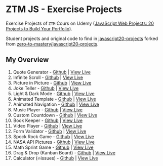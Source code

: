 # ZTM JS - Exercise Projects

Exercise Projects of `ZTM` Cours on Udemy ([JavaScript Web Projects: 20 Projects to Build Your Portfolio](https://www.udemy.com/course/javascript-web-projects-to-build-your-portfolio-resume)). 

Student projects and original code to find in [javascript20-projects](https://github.com/buzzcosm/javascript20-projects) forked from [zero-to-mastery/javascript20-projects](https://github.com/zero-to-mastery/javascript20-projects).

## My Overview

1. Quote Generator - [Github](https://github.com/buzzcosm/quote-generator-vanilla-js-app) | [View Live](https://buzzcosm.github.io/quote-generator-vanilla-js-app/)
2. Infinite Scroll - [Github](https://github.com/buzzcosm/infinite-scroll-vanilla-js-app) | [View Live](https://buzzcosm.github.io/infinite-scroll-vanilla-js-app/)
3. Picture in Picture - [Github](https://github.com/buzzcosm/picture-in-picture-vanilla-js-app) | [View Live](https://buzzcosm.github.io/picture-in-picture-vanilla-js-app/)
4. Joke Teller - [Github](https://github.com/buzzcosm/joke-teller-vanilla-js-app) | [View Live](https://buzzcosm.github.io/joke-teller-vanilla-js-app/)
5. Light & Dark Mode - [Github](https://github.com/buzzcosm/light-dark-mode-vanilla-js-app) | [View Live](https://buzzcosm.github.io/light-dark-mode-vanilla-js-app/)
6. Animated Template - [Github](https://github.com/buzzcosm/animated-template) | [View Live](https://buzzcosm.github.io/animated-template/)
7. Animated Navigation - [Github](https://github.com/buzzcosm/animated-navigation-vanilla-js-app) | [View Live](https://buzzcosm.github.io/animated-navigation-vanilla-js-app/)
8. Music Player - [Github](https://github.com/buzzcosm/music-player-vanilla-js-app) | [View Live](https://buzzcosm.github.io/music-player-vanilla-js-app/)
9. Custom Countdown - [Github](https://github.com/buzzcosm/custom-countdown-vanilla-js-app) | [View Live](https://buzzcosm.github.io/custom-countdown-vanilla-js-app/)
10. Book Keeper - [Github](https://github.com/buzzcosm/book-keeper-vanilla-js-app) | [View Live](https://buzzcosm.github.io/book-keeper-vanilla-js-app/)
11. Video Player - [Github](https://github.com/buzzcosm/custom-video-player-vanilla-js-app) | [View Live](https://buzzcosm.github.io/custom-video-player-vanilla-js-app/)
12. Form Validator - [Github](https://github.com/buzzcosm/form-validator-vanilla-js-app) | [View Live](https://buzzcosm.github.io/form-validator-vanilla-js-app/)
13. Spock Rock Game - [Github](https://github.com/buzzcosm/spock-rock-game-vanilla-js-app) | [View Live](https://buzzcosm.github.io/spock-rock-game-vanilla-js-app/)
14. NASA API Pictures - [Github](https://github.com/buzzcosm/nasa-api-pictures-vanilla-js-app) | [View Live](https://buzzcosm.github.io/nasa-api-pictures-vanilla-js-app/)
15. Math Sprint Game - [Github](https://github.com/buzzcosm/math-sprint-game-vanilla-js-app) | [View Live](https://buzzcosm.github.io/math-sprint-game-vanilla-js-app/)
16. Drag & Drop (Kanban Board) - [Github](https://github.com/buzzcosm/drag-and-drop-vanilla-js-app) | [View Live](https://buzzcosm.github.io/drag-and-drop-vanilla-js-app/)
17. Calculator (🔥issues) - [Github](https://github.com/buzzcosm/calculator-vanilla-js-app) | [View Live](https://buzzcosm.github.io/calculator-vanilla-js-app/)
